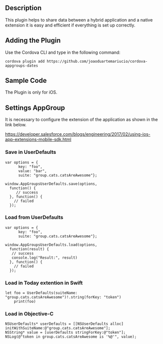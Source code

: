 ## Description

This plugin helps to share data between a hybrid application and a native extension it is easy and efficient if everything is set up correctly.

## Adding the Plugin ##

Use the Cordova CLI and type in the following command:

`cordova plugin add https://github.com/joaoduartemariucio/cordova-appgroups-dates`

## Sample Code

The Plugin is only for iOS.

## Settings AppGroup

It is necessary to configure the extension of the application as shown in the link below.

https://developer.salesforce.com/blogs/engineering/2017/02/using-ios-app-extensions-mobile-sdk.html

### Save in UserDefaults

    var options = {
          key: "foo",
          value: "bar",
          suite: "group.cats.catsAreAwesome"};

    window.AppGroupsUserDefaults.save(options,
      function() {
         // success
      }, function() {
        // failed
      });

### Load from UserDefaults

    var options = {
          key: "foo",
          suite: "group.cats.catsAreAwesome"};

    window.AppGroupsUserDefaults.load(options,
      function(result) {
       // success
       console.log("Result:", result)
      }, function() {
        // failed
      });
      
 ### Load in Today extention in Swift 
    
    let foo = UserDefaults(suiteName: "group.cats.catsAreAwesome")!.string(forKey: "token")
        print(foo)

 ### Load in Objective-C

    NSUserDefaults* userDefaults = [[NSUserDefaults alloc] initWithSuiteName:@"group.cats.catsAreAwesome"];
    NSString* value = [userDefaults stringForKey:@"token"];
    NSLog(@"token in group.cats.catsAreAwesome is '%@'", value);
    
